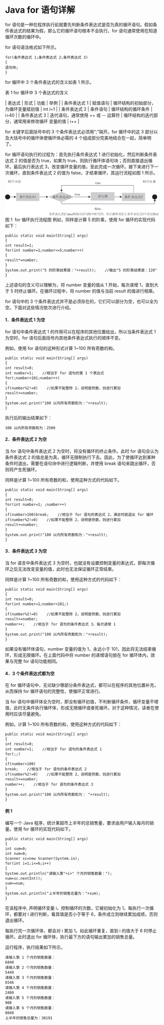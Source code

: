 # Java for 语句详解

for 语句是一种在程序执行前就要先判断条件表达式是否为真的循环语句。假如条件表达式的结果为假，那么它的循环语句根本不会执行。for 语句通常使用在知道循环次数的循环中。

for 语句语法格式如下所示。

```
for(条件表达式 1;条件表达式 2;条件表达式 3)
{
语句块;
}
```

for 循环中 3 个条件表达式的含义如表 1 所示。

表 1 for 循环中 3 个表达式的含义

| 表达式 | 形式 | 功能 | 举例 |
| 条件表达式 1 | 赋值语句 | 循环结构的初始部分，为循环变量赋初值 | int i=1 |
| 条件表达式 2 | 条件语句 | 循环结构的循环条件 | i>40 |
| 条件表达式 3 | 迭代语句，通常使用 ++ 或 -- 运算符 | 循环结构的迭代部分，通常用来修改循环 变量的值 | i++ |

for 关键字后面括号中的 3 个条件表达式必须用“;”隔开。for 循环中的这 3 部分以及大括号中的循环体使循环体必需的 4 个组成部分完美地结合在一起，简单明了。

for 循环语句执行的过程为：首先执行条件表达式 1 进行初始化，然后判断条件表达式 2 的值是否为 true，如果为 true，则执行循环体语句块；否则直接退出循环。最后执行表达式 3，改变循环变量的值，至此完成一次循环。接下来进行下一次循环，直到条件表达式 2 的值为 false，才结束循环，其运行流程如图 1 所示。

![](img/413aaa7570ff84ba9843848d3d5ca103.jpg)
图 1  for 循环执行流程图
例如，同样是计算 5 的阶乘，使用 for 循环的实现代码如下：

```
public static void main(String[] args)
{
int result=1;
for(int number=1;number<=5;number++)
{
result*=number;
}
System.out.print("5 的阶乘结果是："+result);    //输出"5 的阶乘结果是：120"
}
```

上述语句的含义可以理解为，将 number 变量的值从 1 开始，每次递增 1，直到大于 5 时终止循环。在循环过程中，将 number 的值与当前 result 的值进行相乘。

for 语句中的 3 个条件表达式并不是必须存在的，它们可以部分为空，也可以全为空。下面对这些情况依次进行介绍。

#### 1．条件表达式 1 为空

for 语句中条件表达式 1 的作用可以在程序的其他位置给出，所以当条件表达式 1 为空时，for 语句后面括号内其他条件表达式执行的顺序不变。

例如，使用 for 语句的这种形式计算 1~100 所有奇数的和。

```
public static void main(String[] args)
{
int result=0;
int number=1;    //相当于 for 语句的第 1 个表达式
for(;number<101;number++)
{
if(number%2!=0)    //如果不能整除 2，说明是奇数，则进行累加
result+=number;
}
System.out.print("100 以内所有奇数和为："+result);
}
```

执行后的输出结果如下：

```
100 以内所有奇数和为：2500
```

#### 2．条件表达式 2 为空

当 for 语句中条件表达式 2 为空时，将没有循环的终止条件。此时 for 语句会认为条件表达式 2 的值总是为真，循环无限制执行下去。因此，为了使循环达到某种条件时退出，需要在语句块中进行逻辑判断，并使用 break 语句来跳出循环，否则将产生死循环。

同样是计算 1~100 所有奇数的和，使用这种方式的代码如下。

```
public static void main(String[] args)
{
int result=0;
for(int number=1; ;number++)
{
if(number>100)break;    //相当于 for 语句的表达式 2，满足时就退出 for 循环
if(number%2!=0)    //如果不能整除 2，说明是奇数，则进行累加
result+=number;
}
System.out.print("100 以内所有奇数和为："+result);
}
```

#### 3．条件表达式 3 为空

当 for 语言中条件表达式 3 为空时，也就没有设置控制变量的表达式，即每次循环之后无法改变变量的值，此时也无法保证循环正常结束。

同样是计算 1~100 所有奇数的和，使用这种方式的代码如下：

```
public static void main(String[] args)
{
int result=0;
for(int number=1;number<101;)
{
if(number%2!=0)    //如果不能整除 2，说明是奇数，则进行累加
result+=number;
number++;    //相当于 for 语句的条件表达式 3，每次递增 1
}
System.out.print("100 以内所有奇数和为："+result);
}
```

如果没有循环体语句，number 变量的值为 1，永远小于 101，因此将无法结束循环，形成无限循环。在上面代码中将 number 的递增语句放在 for 循环体内，效果与完整 for 语句功能相同。

#### 4．3 个条件表达式都为空

在 for 循环语句中，无论缺少哪部分条件表达式，都可以在程序的其他位置补充，从而保持 for 循环语句的完整性，使循环正常进行。

当 for 语句中循环体全为空时，即没有循环初值，不判断循环条件，循环变量不增值，此时无条件执行循环体，形成无限循环或者死循环。对于这种情况，读者在使用时应该尽量避免。

例如，计算 1~100 所有奇数的和，使用这种方式的代码如下：

```
public static void main(String[] args)
{
int result=0;
int number=1;    //相当于 for 语句的条件表达式 1
for(;;)
{
if(number>100)
break;    //相当于 for 语句的条件表达式 2
if(number%2!=0)    //如果不能整除 2，说明是奇数，则进行累加
result+=number;
number++;    //相当于 for 语句的条件表达式 3
}
System.out.print("100 以内所有奇数和为： "+result);
}
```

#### 例 1

编写一个 Java 程序，统计某超市上半年的总销售量，要求由用户输入每月的销量。使用 for 循环的实现代码如下。

```
public static void main(String[] args)
{
int sum=0;
int num=0;
Scanner sc=new Scanner(System.in);
for(int i=1;i<=6;i++)
{
System.out.println("请输入第"+i+" 个月的销售数量：");
num=sc.nextInt();
sum+=num;
}
System.out.println("上半年的销售总量为："+sum);
}
```

在该程序中, 声明循环变量 i，控制循环的次数，它被初始化为 1。每执行一次循环，都要对 i 进行判断，看其值是否小于等于 6，条件成立则继续累加成绩，否则退出循环。

每执行完一次循环体，都会对 i 累加 1。如此循环重复，直到 i 的值大于 6 时停止循环。此时退出 for 循环体，执行最下方的语句输出累加的销售总量。

运行程序，执行结果如下所示。

```
请输入第 1 个月的销售数量：
6840
请输入第 2 个月的销售数量：
5449
请输入第 3 个月的销售数量：
6546
请输入第 4 个月的销售数量：
2400
请输入第 5 个月的销售数量：
908
请输入第 6 个月的销售数量：
8048
上半年的销售总量为：30191
```